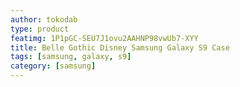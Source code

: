 ```yaml
---
author: tokodab
type: product
featimg: 1P1pGC-SEU7J1ovu2AAHNP98vwUb7-XYY
title: Belle Gothic Disney Samsung Galaxy S9 Case
tags: [samsung, galaxy, s9]
category: [samsung]
---
```

